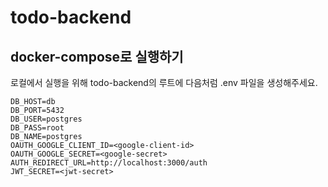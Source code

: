 # todo-backend

## docker-compose로 실행하기

로컬에서 실행을 위해 todo-backend의 루트에 다음처럼 .env 파일을 생성해주세요.

```
DB_HOST=db
DB_PORT=5432
DB_USER=postgres
DB_PASS=root
DB_NAME=postgres
OAUTH_GOOGLE_CLIENT_ID=<google-client-id>
OAUTH_GOOGLE_SECRET=<google-secret>
AUTH_REDIRECT_URL=http://localhost:3000/auth
JWT_SECRET=<jwt-secret>
```
